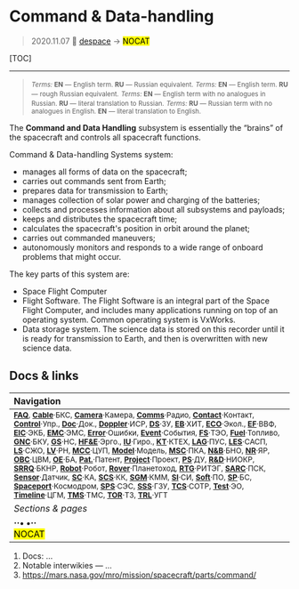 # Command & Data-handling
> 2020.11.07 🚀 [despace](index.md) → **[](.md)** <mark>NOCAT</mark>

[TOC]

---

> <small>*Terms:* **EN** — English term. **RU** — Russian equivalent.</small>
> <small>*Terms:* **EN** — English term. **RU** — rough Russian equivalent.</small>
> <small>*Terms:* **EN** — English term with no analogues in Russian. **RU** — literal translation to Russian.</small>
> <small>*Terms:* **RU** — Russian term with no analogues in English. **EN** — literal translation to English.</small>

The **Command and Data Handling** subsystem is essentially the “brains” of the spacecraft and controls all spacecraft functions.

Command & Data-handling Systems system:

   - manages all forms of data on the spacecraft;
   - carries out commands sent from Earth;
   - prepares data for transmission to Earth;
   - manages collection of solar power and charging of the batteries;
   - collects and processes information about all subsystems and payloads;
   - keeps and distributes the spacecraft time;
   - calculates the spacecraft's position in orbit around the planet;
   - carries out commanded maneuvers;
   - autonomously monitors and responds to a wide range of onboard problems that might occur.

The key parts of this system are:

   - Space Flight Computer
   - Flight Software. The Flight Software is an integral part of the Space Flight Computer, and includes many applications running on top of an operating system. Common operating system is VxWorks.
   - Data storage system. The science data is stored on this recorder until it is ready for transmission to Earth, and then is overwritten with new science data.



<p style="page-break-after:always"> </p>

## Docs & links
|Navigation|
|:--|
|<small>**[FAQ](faq.md)**, **[Cable](cable.md)**·БКС, **[Camera](cam.md)**·Камера, **[Comms](comms.md)**·Радио, **[Contact](contact.md)**·Контакт, **[Control](control.md)**·Упр., **[Doc](doc.md)**·Док., **[Doppler](doppler.md)**·ИСР, **[DS](ds.md)**·ЗУ, **[EB](eb.md)**·ХИТ, **[ECO](ecology.md)**·Экол., **[EF](ef.md)**·ВВФ, **[ElC](elc.md)**·ЭКБ, **[EMC](emc.md)**·ЭМС, **[Error](error.md)**·Ошибки, **[Event](event.md)**·События, **[FS](fs.md)**·ТЭО, **[Fuel](fuel.md)**·Топливо, **[GNC](gnc.md)**·БКУ, **[GS](scs.md)**·НС, **[HF&E](hfe.md)**·Эрго., **[IU](iu.md)**·Гиро., **[KT](kt.md)**·КТЕХ, **[LAG](lag.md)**·ПУC, **[LES](les.md)**·САСП, **[LS](ls.md)**·СЖО, **[LV](lv.md)**·РН, **[MCC](mcc.md)**·ЦУП, **[Model](model.md)**·Модель, **[MSC](sc.md)**·ПКА, **[N&B](nnb.md)**·БНО, **[NR](nr.md)**·ЯР, **[OBC](obc.md)**·ЦВМ, **[OE](oe.md)**·БА, **[Pat.](патент.md)**·Патент, **[Project](project.md)**·Проект, **[PS](ps.md)**·ДУ, **[R&D](rnd.md)**·НИОКР, **[SRRQ](srrq.md)**·БКНР, **[Robot](robotics.md)**·Робот, **[Rover](rover.md)**·Планетоход, **[RTG](rtg.md)**·РИТЭГ, **[SARC](sarc.md)**·ПСК, **[Sensor](sensor.md)**·Датчик, **[SC](sc.md)**·КА, **[SCS](scs.md)**·КК, **[SGM](sgm.md)**·КММ, **[SI](si.md)**·СИ, **[Soft](soft.md)**·ПО, **[SP](sp.md)**·БС, **[Spaceport](spaceport.md)**·Космодром, **[SPS](sps.md)**·СЭС, **[SSS](sss.md)**·ГЗУ, **[TCS](tcs.md)**·СОТР, **[Test](test.md)**·ЭО, **[Timeline](timeline.md)**·ЦГМ, **[TMS](tms.md)**·ТМС, **[TOR](tor.md)**·ТЗ, **[TRL](trl.md)**·УГТ</small>|
|*Sections & pages*|
|**··• [](.md) •··**<br> <mark>NOCAT</mark>|

   1. Docs: …
   1. Notable interwikies — …
   1. <https://mars.nasa.gov/mro/mission/spacecraft/parts/command/>
